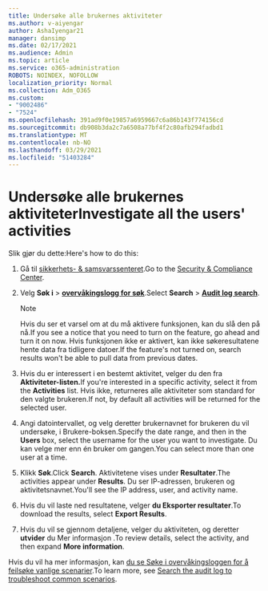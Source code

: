 ```yaml
---
title: Undersøke alle brukernes aktiviteter
ms.author: v-aiyengar
author: AshaIyengar21
manager: dansimp
ms.date: 02/17/2021
ms.audience: Admin
ms.topic: article
ms.service: o365-administration
ROBOTS: NOINDEX, NOFOLLOW
localization_priority: Normal
ms.collection: Adm_O365
ms.custom:
- "9002486"
- "7524"
ms.openlocfilehash: 391ad9f0e19857a6959667c6a86b143f774156cd
ms.sourcegitcommit: db908b3da2c7a6508a77bf4f2c80afb294fadbd1
ms.translationtype: MT
ms.contentlocale: nb-NO
ms.lasthandoff: 03/29/2021
ms.locfileid: "51403284"
---
```

# <a name="investigate-all-the-users-activities"></a><span data-ttu-id="a3460-102">Undersøke alle brukernes aktiviteter</span><span class="sxs-lookup"><span data-stu-id="a3460-102">Investigate all the users' activities</span></span>

<span data-ttu-id="a3460-103">Slik gjør du dette:</span><span class="sxs-lookup"><span data-stu-id="a3460-103">Here's how to do this:</span></span>

1. <span data-ttu-id="a3460-104">Gå til [sikkerhets- & samsvarssenteret](https://go.microsoft.com/fwlink/p/?linkid=2077143).</span><span class="sxs-lookup"><span data-stu-id="a3460-104">Go to the [Security & Compliance Center](https://go.microsoft.com/fwlink/p/?linkid=2077143).</span></span>
1. <span data-ttu-id="a3460-105">Velg **Søk i**  >  **[overvåkingslogg for søk](https://go.microsoft.com/fwlink/?linkid=2103759)**.</span><span class="sxs-lookup"><span data-stu-id="a3460-105">Select **Search** > **[Audit log search](https://go.microsoft.com/fwlink/?linkid=2103759)**.</span></span>
    > [!NOTE]
    > <span data-ttu-id="a3460-106">Hvis du ser et varsel om at du må aktivere funksjonen, kan du slå den på nå.</span><span class="sxs-lookup"><span data-stu-id="a3460-106">If you see a notice that you need to turn on the feature, go ahead and turn it on now.</span></span> <span data-ttu-id="a3460-107">Hvis funksjonen ikke er aktivert, kan ikke søkeresultatene hente data fra tidligere datoer.</span><span class="sxs-lookup"><span data-stu-id="a3460-107">If the feature's not turned on, search results won't be able to pull data from previous dates.</span></span>

1. <span data-ttu-id="a3460-108">Hvis du er interessert i en bestemt aktivitet, velger du den fra **Aktiviteter-listen.**</span><span class="sxs-lookup"><span data-stu-id="a3460-108">If you're interested in a specific activity, select it from the **Activities** list.</span></span> <span data-ttu-id="a3460-109">Hvis ikke, returneres alle aktiviteter som standard for den valgte brukeren.</span><span class="sxs-lookup"><span data-stu-id="a3460-109">If not, by default all activities will be returned for the selected user.</span></span>
1. <span data-ttu-id="a3460-110">Angi datointervallet, og  velg deretter brukernavnet for brukeren du vil undersøke, i Brukere-boksen.</span><span class="sxs-lookup"><span data-stu-id="a3460-110">Specify the date range, and then in the **Users** box, select the username for the user you want to investigate.</span></span> <span data-ttu-id="a3460-111">Du kan velge mer enn én bruker om gangen.</span><span class="sxs-lookup"><span data-stu-id="a3460-111">You can select more than one user at a time.</span></span>
1. <span data-ttu-id="a3460-112">Klikk **Søk**.</span><span class="sxs-lookup"><span data-stu-id="a3460-112">Click **Search**.</span></span> <span data-ttu-id="a3460-113">Aktivitetene vises under **Resultater**.</span><span class="sxs-lookup"><span data-stu-id="a3460-113">The activities appear under **Results**.</span></span> <span data-ttu-id="a3460-114">Du ser IP-adressen, brukeren og aktivitetsnavnet.</span><span class="sxs-lookup"><span data-stu-id="a3460-114">You'll see the IP address, user, and activity name.</span></span>
1. <span data-ttu-id="a3460-115">Hvis du vil laste ned resultatene, velger **du Eksporter resultater**.</span><span class="sxs-lookup"><span data-stu-id="a3460-115">To download the results, select **Export Results**.</span></span>
1. <span data-ttu-id="a3460-116">Hvis du vil se gjennom detaljene, velger du aktiviteten, og deretter **utvider** du Mer informasjon .</span><span class="sxs-lookup"><span data-stu-id="a3460-116">To review details, select the activity, and then expand **More information**.</span></span>

<span data-ttu-id="a3460-117">Hvis du vil ha mer informasjon, kan [du se Søke i overvåkingsloggen for å feilsøke vanlige scenarier](https://go.microsoft.com/fwlink/?linkid=2103944).</span><span class="sxs-lookup"><span data-stu-id="a3460-117">To learn more, see [Search the audit log to troubleshoot common scenarios](https://go.microsoft.com/fwlink/?linkid=2103944).</span></span>